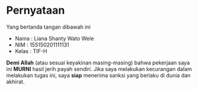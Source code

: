 # Pernyataan

Yang bertanda tangan dibawah ini

* Nama  : Liana Shanty Wato Wele
* NIM   : 155150201111131
* Kelas : TIF-H

**Demi Allah** (atau sesuai keyakinan masing-masing) bahwa pekerjaan saya ini **MURNI** hasil jerih payah sendiri. Jika saya melakukan kecurangan dalam melakukan tugas ini, saya **siap** menerima sanksi yang berlaku di dunia dan akhirat.
